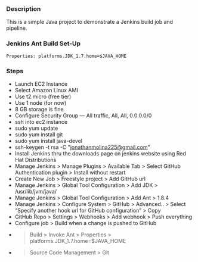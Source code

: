 ### Description
This is a simple Java project to demonstrate a Jenkins build job and pipeline.

### Jenkins Ant Build Set-Up
```
Properties: platforms.JDK_1.7.home=$JAVA_HOME
```

### Steps 
- Launch EC2 Instance
- Select Amazon Linux AMI
- Use t2.micro (free tier)
- Use 1 node (for now)
- 8 GB storage is fine
- Configure Security Group — All traffic, All, All, 0.0.0.0/0
- ssh into ec2 instance
- sudo yum update
- sudo yum install git
- sudo yum install java-devel
- ssh-keygen -t rsa -C "jonathanmolina225@gmail.com"
- Install Jenkins thru the downloads page on jenkins website using Red Hat Distributions
- Manage Jenkins > Manage Plugins > Available Tab > Select GitHub Authentication plugin > Install without restart
- Create New Job > Freestyle project > Add GitHub url
- Manage Jenkins > Global Tool Configuration > Add JDK > /usr/lib/jvm/java/
- Manage Jenkins > Global Tool Configuration > Add Ant > 1.8.4
- Manage Jenkins > Configure System > GitHub > Advanced.. > Select “Specify another hook url for GitHub configuration” > Copy
- GitHub Repo > Settings > Webhooks > Add webhook > Push everything
- Configure job > Build when a change is pushed to GitHub
- > Build > Invoke Ant > Properties > platforms.JDK_1.7.home=$JAVA_HOME
- > Source Code Management > Git

